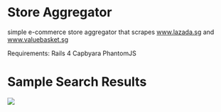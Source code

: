 Store Aggregator
================

simple e-commerce store aggregator that scrapes www.lazada.sg and www.valuebasket.sg

Requirements:
Rails 4
Capbyara
PhantomJS

Sample Search Results
=============================
![](http://i.imgur.com/XSZC3IE.png)
